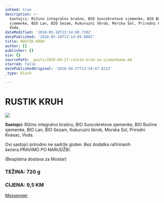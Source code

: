 ```yaml
---
inFeed: true
description: >-
  Sastojci: Rižino integralno brašno, BIO Suncokretove sjemenke, BIO Bučine
  sjemenke, BIO Lan, BIO Sezam, Kukuruzni škrob, Morska Sol, Prirodni Kvasac,
  Voda.
dateModified: '2018-05-10T13:14:08.730Z'
datePublished: '2018-05-10T13:14:09.880Z'
title: RUSTIK KRUH
author: []
publisher: {}
via: {}
sourcePath: _posts/2018-04-27-rustik-kruh-sa-sjemenkama.md
starred: false
datePublishedOriginal: '2018-04-27T13:19:47.821Z'
_type: Blurb

---
```

# RUSTIK KRUH
![](https://the-grid-user-content.s3-us-west-2.amazonaws.com/c1cee293-d1fc-4fcc-a878-45bf16c11401.jpg)

**Sastojci:** Rižino integralno brašno, BIO Suncokretove sjemenke, BIO Bučine sjemenke, BIO Lan, BIO Sezam, Kukuruzni škrob, Morska Sol, Prirodni Kvasac, Voda.

Ovi sastojci prirodno ne sadrže gluten. Bez dodatka rafiniranih šećera.PRAVIMO PO NARUDŽBI.

(Besplatna dostava za Mostar)

### TEŽINA: 720 g

### CIJENA: 9,5 KM
[Messenger][0]

[0]: https://www.messenger.com/t/greenday.kolaci.peciva
